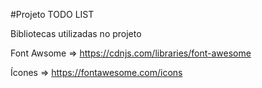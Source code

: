 #Projeto TODO LIST

Bibliotecas utilizadas no projeto

Font Awsome => https://cdnjs.com/libraries/font-awesome

Ícones  => https://fontawesome.com/icons



﻿
